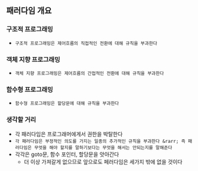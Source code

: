 ## 패러다임 개요

### 구조적 프로그래밍

- `구조적 프로그래밍은 제어흐름의 직접적인 전환에 대해 규칙을 부과한다`

### 객체 지향 프로그래밍

- `객체 지향 프로그래밍은 제어흐름의 간접적인 전환에 대해 규칙을 부과한다`

### 함수형 프로그래밍

- `함수형 프로그래밍은 할당문에 대해 규칙을 부과한다`

### 생각할 거리

- 각 패러다임은 프로그래머에게서 권한을 박탈한다
- `각 패러다임은 부정적인 의도를 가지는 일종의 추가적인 규칙을 부과한다 &rarr; 즉 패러다임은 무엇을 해야 할지를 말하기보다는 무엇을 해서는 안되는지를 말해준다`
- 각각은 goto문, 함수 포인터, 할당문을 앗아간다
    - 더 이상 가져갈게 없으므로 앞으로도 페러다임은 세가지 밖에 없을 것이다 

